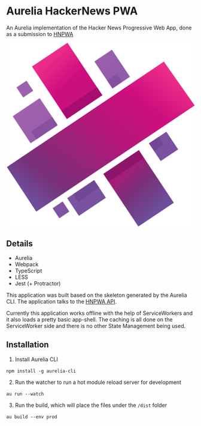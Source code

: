 # Aurelia HackerNews PWA

An Aurelia implementation of the Hacker News Progressive Web App, done as a submission to [HNPWA](https://hnpwa.com/)

<p align="center">
  <!-- <a href="/" target="_blank"> -->
    <img src="https://raw.githubusercontent.com/justindra/aurelia-hnpwa/master/static/aurelia-logo.svg" width="700px">
    <br>
  <!-- </a> -->
</p>

## Details

* Aurelia
* Webpack
* TypeScript
* LESS
* Jest (+ Protractor)

This application was built based on the skeleton generated by the Aurelia CLI. The application talks to the [HNPWA API](https://github.com/davideast/hnpwa-api).

Currently this application works offline with the help of ServiceWorkers and it also loads a pretty basic app-shell. The caching is all done on the ServiceWorker side and there is no other State Management being used.

## Installation

1. Install Aurelia CLI
```
npm install -g aurelia-cli
```
  
2. Run the watcher to run a hot module reload server for development
```
au run --watch
```

3. Run the build, which will place the files under the `/dist` folder
```
au build --env prod
```
